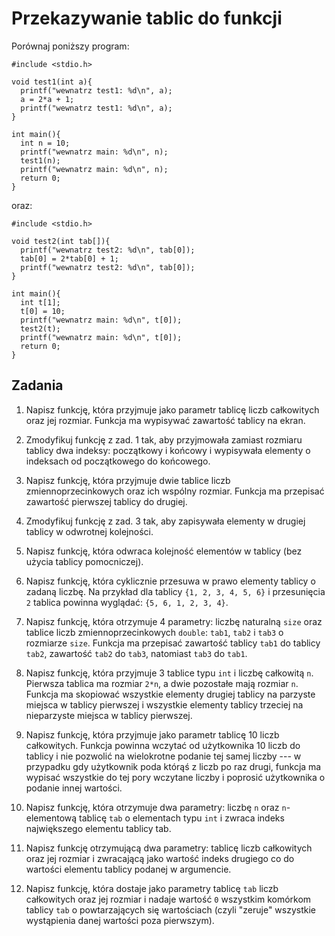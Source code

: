Przekazywanie tablic do funkcji
==========================

Porównaj poniższy program:

    #include <stdio.h>

    void test1(int a){
      printf("wewnatrz test1: %d\n", a);
      a = 2*a + 1;
      printf("wewnatrz test1: %d\n", a);
    }

    int main(){
      int n = 10;
      printf("wewnatrz main: %d\n", n);
      test1(n);
      printf("wewnatrz main: %d\n", n);
      return 0;
    }

oraz:

    #include <stdio.h>

    void test2(int tab[]){
      printf("wewnatrz test2: %d\n", tab[0]);
      tab[0] = 2*tab[0] + 1;
      printf("wewnatrz test2: %d\n", tab[0]);
    }

    int main(){
      int t[1];
      t[0] = 10;
      printf("wewnatrz main: %d\n", t[0]);
      test2(t);
      printf("wewnatrz main: %d\n", t[0]);
      return 0;
    }

Zadania
--------------------------

1.  Napisz funkcję, która przyjmuje jako parametr
    tablicę liczb całkowitych oraz jej rozmiar.
    Funkcja ma wypisywać zawartość tablicy na ekran.

2.  Zmodyfikuj funkcję z zad. 1 tak, aby przyjmowała
    zamiast rozmiaru tablicy dwa indeksy: początkowy i końcowy
    i wypisywała elementy o indeksach od początkowego
    do końcowego.

3.  Napisz funkcję, która przyjmuje dwie tablice liczb
    zmiennoprzecinkowych oraz ich wspólny rozmiar.
    Funkcja ma przepisać zawartość pierwszej tablicy do drugiej.

4.  Zmodyfikuj funkcję z zad. 3 tak,
    aby zapisywała elementy w drugiej tablicy w odwrotnej kolejności.

5.  Napisz funkcję, która odwraca kolejność elementów w tablicy
    (bez użycia tablicy pomocniczej).

6.  Napisz funkcję, która cyklicznie przesuwa w prawo elementy tablicy o zadaną
    liczbę. Na przykład dla tablicy `{1, 2, 3, 4, 5, 6}` i przesunięcia
    `2` tablica powinna wyglądać: `{5, 6, 1, 2, 3, 4}`.

7.  Napisz funkcję, która otrzymuje 4 parametry: liczbę naturalną `size`
    oraz tablice liczb zmiennoprzecinkowych `double`: `tab1`, `tab2` i
    `tab3` o rozmiarze `size`.
    Funkcja ma przepisać zawartość tablicy `tab1` do tablicy `tab2`,
    zawartość `tab2` do `tab3`, natomiast `tab3` do `tab1`.

8.  Napisz funkcję, która przyjmuje 3 tablice typu `int` i liczbę
    całkowitą `n`. Pierwsza tablica ma rozmiar `2*n`, a dwie pozostałe
    mają rozmiar `n`.
    Funkcja ma skopiować wszystkie elementy drugiej tablicy na parzyste
    miejsca w tablicy pierwszej i wszystkie elementy tablicy trzeciej
    na nieparzyste miejsca w tablicy pierwszej.

9.  Napisz funkcję, która przyjmuje jako parametr
    tablicę 10 liczb całkowitych.
    Funkcja powinna wczytać od użytkownika 10 liczb do tablicy
    i nie pozwolić na wielokrotne podanie tej samej liczby
    --- w przypadku gdy użytkownik poda którąś z liczb po raz drugi,
    funkcja ma wypisać wszystkie do tej pory wczytane liczby
    i poprosić użytkownika o podanie innej wartości.

10. Napisz funkcję, która otrzymuje dwa parametry:
    liczbę `n` oraz `n`-elementową tablicę `tab`
    o elementach typu `int` i zwraca indeks największego
    elementu tablicy tab.

11. Napisz funkcję otrzymującą dwa parametry:
    tablicę liczb całkowitych oraz jej rozmiar
    i zwracającą jako wartość indeks drugiego
    co do wartości elementu tablicy
    podanej w argumencie.

12. Napisz funkcję, która dostaje jako parametry
    tablicę `tab` liczb całkowitych oraz jej rozmiar
    i nadaje wartość `0` wszystkim komórkom tablicy
    `tab` o powtarzających się wartościach
    (czyli "zeruje" wszystkie wystąpienia danej
    wartości poza pierwszym).
